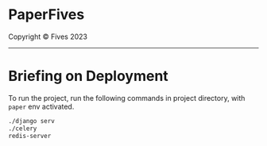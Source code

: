 # PaperFives

Copyright &copy; Fives 2023

---

# Briefing on Deployment

To run the project, run the following commands in project directory, with `paper` env activated.

```bash
./django serv
./celery
redis-server
```

